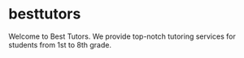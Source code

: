 # besttutors
Welcome to Best Tutors. We provide top-notch tutoring services for students from 1st to 8th grade.

